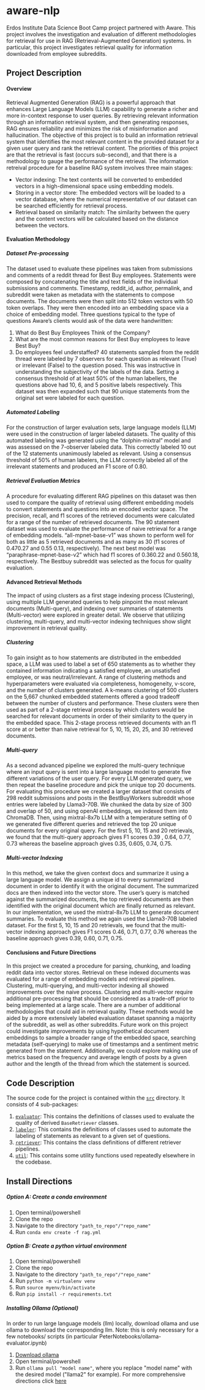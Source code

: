 # aware-nlp
Erdos Institute Data Science Boot Camp project partnered with Aware. This project involves the investigation and evaluation of different methodologies for retrieval for use in RAG (Retrieval-Augmented Generation) systems. In particular, this project investigates retrieval quality for information downloaded from employee subreddits.

## Project Description
#### Overview
Retrieval Augmented Generation (RAG) is a powerful approach that enhances Large Language Models (LLM) capability to generate a richer and more in-context response to user queries. By retrieving relevant information through an information retrieval system, and then generating responses, RAG ensures reliability and minimizes the risk of misinformation and hallucination.
The objective of this project is to build an information retrieval system that identifies the most relevant content in the provided dataset for a given user query and rank the retrieval content. The priorities of this project are that the retrieval is fast (occurs sub-second), and that there is a methodology to gauge the performance of the retrieval.
The information retreival procedure for a baseline RAG system involves three main stages:
- Vector indexing: The text contents will be converted to embedded vectors in a high-dimensional space using embedding models. 
- Storing in a vector store: The embedded vectors will be loaded to a vector database, where the numerical representative of our dataset can be searched efficiently for retrieval process.
- Retrieval based on similarity match: The similarity between the query and the content vectors will be calculated based on the distance between the vectors.
  
#### Evaluation Methodology

##### Dataset Pre-processing
The dataset used to evaluate these pipelines was taken from submissions and comments of a reddit thread for Best Buy employees. Statements were composed by concatenating the title and text fields of the individual submissions and comments. Timestamp, reddit_id, author, permalink, and subreddit were taken as metadata with the statements to compose documents. The documents were then split into 512 token vectors with 50 token overlaps. They were then encoded into an embedding space via a choice of embedding model. Three questions typical to the type of questions Aware’s clients would ask of the data were handwritten:
1. What do Best Buy Employees Think of the Company?
2. What are the most common reasons for Best Buy employees to leave Best Buy?
3. Do employees feel understaffed?
40 statements sampled from the reddit thread were labeled by 7 observers for each question as relevant (True) or irrelevant (False) to the question posed. This was instructive in understanding the subjectivity of the labels of the data. Setting a consensus threshold of at least 50% of the human labellers, the questions above had 10, 6, and 5 positive labels respectively. This dataset was then expanded such that 90 unique statements from the original set were labeled for each question. 

##### Automated Labeling
For the construction of larger evaluation sets, large language models (LLM) were used in the construction of larger labeled datasets. The quality of this automated labeling was generated using the “dolphin-mixtral” model and was assessed on the 7-observer labeled data. This correctly labeled 10 out of the 12 statements unanimously labeled as relevant. Using a consensus threshold of 50% of human labelers, the LLM correctly labeled all of the irrelevant statements and produced an F1 score of 0.80. 
##### Retrieval Evaluation Metrics
A procedure for evaluating different RAG pipelines on this dataset was then used to compare the quality of retrieval using different embedding models to convert statements and questions into an encoded vector space. The precision, recall, and f1 scores of the retrieved documents were calculated for a range of the number of retrieved documents. The 90 statement dataset was used to evaluate the performance of naive retrieval for a range of embedding models. “all-mpnet-base-v1” was shown to perform well for both as little as 5 retrieved documents and as many as 30 (f1 scores of 0.470.27 and 0.55 0.13, respectively). The next best model was “paraphrase-mpnet-base-v2” which had f1 scores of 0.360.22 and 0.560.18, respectively.
The Bestbuy subreddit was selected as the focus for quality evaluation.

#### Advanced Retrieval Methods
The impact of using clusters as a first stage indexing process (Clustering), using multiple LLM generated queries to help pinpoint the most relevant documents (Multi-query), and indexing over summaries of statements (Multi-vector) were explored in greater detail. We observe that utilizing clustering, multi-query, and multi-vector indexing techniques show slight improvement in retrieval quality. 
##### Clustering
To gain insight as to how statements are distributed in the embedded space, a LLM was used to label a set of 650 statements as to whether they contained information indicating a satisfied employee, an unsatisfied employee, or  was neutral/irrelevant. A range of clustering methods and hyperparameters were evaluated via completeness, homogeneity, v-score, and the number of clusters generated. A k-means clustering of 500 clusters on the 5,667 chunked embedded statements offered a good tradeoff between the number of clusters and performance. These clusters were then used as part of a 2-stage retrieval process by which clusters would be searched for relevant documents in order of their similarity to the query in the embedded space. This 2-stage process retrieved documents with an f1 score at or better than naive retrieval for 5, 10, 15, 20, 25, and 30 retrieved documents.
##### Multi-query
As a second advanced pipeline we explored the multi-query technique where an input query is sent into a large language model to generate five different variations of the user query. For every LLM generated query, we then repeat the baseline procedure and pick the unique top 20 documents. For evaluating this procedure we created a larger dataset that consists of 298 reddit submissions and posts in the BestBuyWorkers subreddit  whose entries were labeled by Llama3-70B. We chunked the data by size of 300 and overlap of 50, and using openAI embeddings, we indexed them into ChromaDB. Then, using mixtral-8x7b LLM with a temperature setting of 0 we generated five different queries and retrieved the top 20 unique documents for every original query. For the first 5, 10, 15 and 20 retrievals, we found that the multi-query approach gives F1 scores 0.39 , 0.64, 0.77, 0.73 whereas the baseline approach gives 0.35, 0.605, 0.74, 0.75.

##### Multi-vector Indexing
In this method, we take the given context docs and summarize it using a large language model. We assign a unique id to every summarized document in order to identify it with the original document. The summarized docs are then indexed into the vector store. The user’s query is matched against the summarized documents, the top retrieved documents are then identified with the original document which are finally returned as relevant. In our implementation, we used the mixtral-8x7b LLM to generate document summaries. To evaluate this method we again used the Llama3-70B labeled dataset. For the first 5, 10, 15 and 20 retrievals, we found that the multi-vector indexing approach gives F1 scores 0.46, 0.71, 0.77, 0.76  whereas the baseline approach gives 0.39, 0.60, 0.71, 0.75.

#### Conclusions and Future Directions
In this project we created a procedure for parsing, chunking, and loading reddit data into vector stores. Retrieval on these indexed documents was evaluated for a range of embedding models and retrieval pipelines. Clustering, multi-querying, and multi-vector indexing all showed improvements over the naive process. Clustering and multi-vector require additional pre-processing that should be considered as a trade-off prior to being implemented at a large scale.
There are a number of additional methodologies that could aid in retrieval quality. These methods would be aided by a more extensively labeled evaluation dataset spanning a majority of the subreddit, as well as other subreddits. Future work on this project could investigate improvements by using hypothetical document embeddings to sample a broader range of the embedded space, searching metadata (self-querying) to make use of timestamps and a sentiment metric generated from the statement. Additionally, we could explore making use of metrics based on the frequency and average length of posts by a given author and the length of the thread from which the statement is sourced.

## Code Description
The source code for the project is contained within the [<code>src</code>](https://github.com/peter-mm-williams/aware-nlp/tree/main/src) directory. It consists of 4 sub-packages:
1. [<code>evaluator</code>](https://github.com/peter-mm-williams/aware-nlp/tree/main/src/evaluator): This contains the definitions of classes used to evaluate the quality of derived <code>BaseRetriever</code> classes.
2. [<code>labeler</code>](https://github.com/peter-mm-williams/aware-nlp/tree/main/src/labeler): This contains the definitions of classes used to automate the labeling of statements as relevant to a given set of questions.
3. [<code>retriever</code>](https://github.com/peter-mm-williams/aware-nlp/tree/main/src/retriever): This contains the class definitions of different retriever pipelines.
4. [<code>util</code>](https://github.com/peter-mm-williams/aware-nlp/tree/main/src/util): This contains some utility functions used repeatedly elsewhere in the codebase.

## Install Directions
##### Option A: Create a conda environment
1. Open terminal/powershell
2. Clone the repo
3. Navigate to the directory <code>"path_to_repo"/"repo_name"</code>
4. Run <code>conda env create -f rag.yml</code>

##### Option B: Create a python virtual environment
1. Open terminal/powershell
2. Clone the repo
3. Navigate to the directory <code>"path_to_repo"/"repo_name"</code>
4. Run <code>python -m virtualenv venv</code>
5. Run <code>source myenv/bin/activate</code>
6. Run <code>pip install -r requirements.txt</code>

##### Installing Ollama (Optional)
In order to run large language models (llm) locally, download ollama and use ollama to download the corresponding llm. Note: this is only necessary for a few notebooks/ scripts (in particular PeterNotebooks/ollama-evaluator.ipynb)
1. [Download ollama](https://ollama.com/download)
2. Open terminal/powershell
3. Run <code>ollama pull "model name"</code>, where you replace "model name" with the desired model ("llama2" for example).
For more comprehensive directions click [here](https://python.langchain.com/docs/integrations/llms/ollama/)
